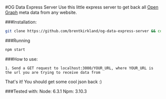 #OG Data Express Server
Use this little express server to get back all [Open Graph](http://ogp.me/) meta data from any website.

###Installation:
  ```bash
  git clone https://github.com/brentkirkland/og-data-express-server && cd og-data-express-server && npm install
  ```

###Running
  ```bash
  npm start
  ```


###How to use:
  ```
  1. Send a GET request to localhost:3000/YOUR_URL, where YOUR_URL is the url you are trying to receive data from
  ```
  That's it! You should get some cool json back :)

###Tested with:
  Node: 6.3.1
  Npm: 3.10.3
